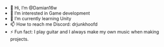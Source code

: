- 👋 Hi, I’m @Damian16w
- 👀 I’m interested in Game development
- 🌱 I’m currently learning Unity
- 📫 How to reach me Discord: drjunkhoofd
- ⚡ Fun fact: I play guitar and I always make my own music when making projects.
